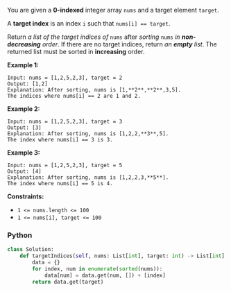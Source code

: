 You are given a  **0-indexed**  integer array  `nums`  and a target element  `target`.

A  **target index**  is an index  `i`  such that  `nums[i] == target`.

Return  _a list of the target indices of_  `nums`  after _sorting_ `nums` _in  **non-decreasing**  order_. If there are no target indices, return  _an  **empty**  list_. The returned list must be sorted in  **increasing**  order.

**Example 1:**
```
Input: nums = [1,2,5,2,3], target = 2
Output: [1,2]
Explanation: After sorting, nums is [1,**2**,**2**,3,5].
The indices where nums[i] == 2 are 1 and 2.
```

**Example 2:**
```
Input: nums = [1,2,5,2,3], target = 3
Output: [3]
Explanation: After sorting, nums is [1,2,2,**3**,5].
The index where nums[i] == 3 is 3.
```

**Example 3:**
```
Input: nums = [1,2,5,2,3], target = 5
Output: [4]
Explanation: After sorting, nums is [1,2,2,3,**5**].
The index where nums[i] == 5 is 4.
```

**Constraints:**

- `1 <= nums.length <= 100`
- `1 <= nums[i], target <= 100`


### Python
```python
class Solution:
    def targetIndices(self, nums: List[int], target: int) -> List[int]:
        data = {}
        for index, num in enumerate(sorted(nums)):
            data[num] = data.get(num, []) + [index]
        return data.get(target)
```